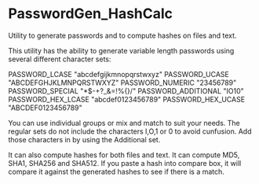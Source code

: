 # PasswordGen_HashCalc
Utility to generate passwords and to compute hashes on files and text.

This utility has the ability to generate variable length passwords using several
different character sets:

PASSWORD_LCASE "abcdefgijkmnopqrstwxyz"
PASSWORD_UCASE "ABCDEFGHJKLMNPQRSTWXYZ"
PASSWORD_NUMERIC "23456789"
PASSWORD_SPECIAL "*$-+?_&=!%{}/"
PASSWORD_ADDITIONAL "IO10"
PASSWORD_HEX_LCASE "abcdef0123456789"
PASSWORD_HEX_UCASE "ABCDEF0123456789"

You can use individual groups or mix and match to suit your needs. The regular
sets do not include the characters I,O,1 or 0 to avoid cunfusion. Add those 
characters in by using the Additional set. 

It can also compute hashes for both files and text. It can compute MD5, SHA1,
SHA256 and SHA512. If you paste a hash into compare box, it will compare it
against the generated hashes to see if there is a match. 